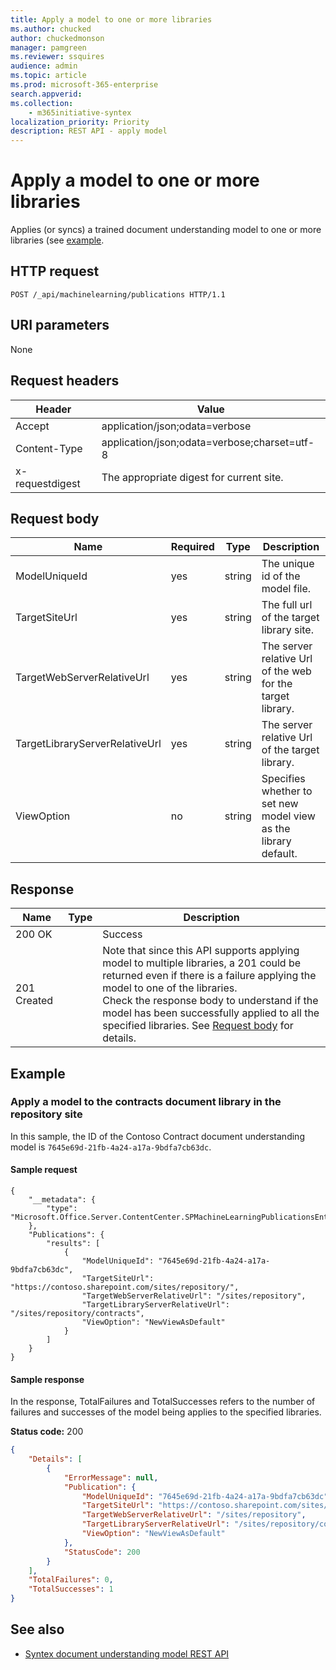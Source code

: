 ```yaml
---
title: Apply a model to one or more libraries
ms.author: chucked
author: chuckedmonson
manager: pamgreen
ms.reviewer: ssquires
audience: admin
ms.topic: article
ms.prod: microsoft-365-enterprise
search.appverid: 
ms.collection: 
    - m365initiative-syntex
localization_priority: Priority
description: REST API - apply model
---
```


# Apply a model to one or more libraries

Applies (or syncs) a trained document understanding model to one or more libraries (see [example](apply-model-to-one-or-more-libraries.md#example).

## HTTP request

```HTTP
POST /_api/machinelearning/publications HTTP/1.1
```

## URI parameters

None

## Request headers

| Header | Value |
|--------|-------|
|Accept|application/json;odata=verbose|
|Content-Type|application/json;odata=verbose;charset=utf-8|
|x-requestdigest|The appropriate digest for current site.|

## Request body

| Name | Required | Type | Description |
|--------|-------|--------|------------|
|ModelUniqueId|yes|string|The unique id of the model file.|
TargetSiteUrl|yes|string|The full url of the target library site.|
TargetWebServerRelativeUrl|yes|string|The server relative Url of the web for the target library.|
TargetLibraryServerRelativeUrl|yes|string|The server relative Url of the target library.|
ViewOption|no|string|Specifies whether to set new model view as the library default.|

## Response

| Name   | Type  | Description|
|--------|-------|------------|
|200 OK| |Success|
|201 Created| |Note that since this API supports applying model to multiple libraries, a 201 could be returned even if there is a failure applying the model to one of the libraries. <br>Check the response body to understand if the model has been successfully applied to all the specified libraries. See [Request body](apply-model-to-one-or-more-libraries.md#request-body) for details.|

## Example

### Apply a model to the contracts document library in the repository site

In this sample, the ID of the Contoso Contract document understanding model is `7645e69d-21fb-4a24-a17a-9bdfa7cb63dc`.

#### Sample request

```HTTP
{
	"__metadata": {
		"type": "Microsoft.Office.Server.ContentCenter.SPMachineLearningPublicationsEntityData"
	},
	"Publications": {
		"results": [
			{
				"ModelUniqueId": "7645e69d-21fb-4a24-a17a-9bdfa7cb63dc",
				"TargetSiteUrl": "https://contoso.sharepoint.com/sites/repository/",
				"TargetWebServerRelativeUrl": "/sites/repository",
				"TargetLibraryServerRelativeUrl": "/sites/repository/contracts",
				"ViewOption": "NewViewAsDefault"
			}
		]
	}
}
```


#### Sample response

In the response, TotalFailures and TotalSuccesses refers to the number of failures and successes of the model being applies to the specified libraries.

**Status code:** 200

```JSON
{
	"Details": [
		{
			"ErrorMessage": null,
			"Publication": {
				"ModelUniqueId": "7645e69d-21fb-4a24-a17a-9bdfa7cb63dc",
				"TargetSiteUrl": "https://contoso.sharepoint.com/sites/repository/",
				"TargetWebServerRelativeUrl": "/sites/repository",
				"TargetLibraryServerRelativeUrl": "/sites/repository/contracts",
				"ViewOption": "NewViewAsDefault"
			},
			"StatusCode": 200
		}
	],
	"TotalFailures": 0,
	"TotalSuccesses": 1
}
```

## See also

- [Syntex document understanding model REST API](syntex-model-rest-api.md)
